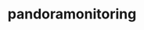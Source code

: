 ---
title: "pandoramonitoring"
layout: cache
categories: [package, develop]
meta: {"compilers": ["gcc@=11.4.0"], "num_specs": 18, "num_specs_by_stack": {"hep": 18, "root": 18}, "oss": ["ubuntu22.04"], "platforms": ["linux"], "stacks": ["hep", "root"], "targets": ["x86_64_v3"], "versions": ["3.5.0", "3.6.0"]}
spec_details: [{"compiler": "gcc@=11.4.0", "hash": "22h6v7qwdxmlqco6yj7xlglf22k2tqfx", "os": "ubuntu22.04", "platform": "linux", "size": "-", "stacks": ["hep", "root"], "tarball": "https://binaries.spack.io/develop/build_cache/linux-ubuntu22.04-x86_64_v3/gcc-11.4.0/pandoramonitoring-3.5.0/linux-ubuntu22.04-x86_64_v3-gcc-11.4.0-pandoramonitoring-3.5.0-22h6v7qwdxmlqco6yj7xlglf22k2tqfx.spack", "target": "x86_64_v3", "variants": ["build_system=cmake", "build_type=Release", "generator=make", "~ipo"], "versions": ["3.5.0"]}, {"compiler": "gcc@=11.4.0", "hash": "5og5odovkmdtahs2xepozyy652c75w24", "os": "ubuntu22.04", "platform": "linux", "size": "-", "stacks": ["hep", "root"], "tarball": "https://binaries.spack.io/develop/build_cache/linux-ubuntu22.04-x86_64_v3/gcc-11.4.0/pandoramonitoring-3.5.0/linux-ubuntu22.04-x86_64_v3-gcc-11.4.0-pandoramonitoring-3.5.0-5og5odovkmdtahs2xepozyy652c75w24.spack", "target": "x86_64_v3", "variants": ["build_system=cmake", "build_type=Release", "generator=make", "~ipo"], "versions": ["3.5.0"]}, {"compiler": "gcc@=11.4.0", "hash": "auepccgshkzvqxn3n4cywclh5sagjxa6", "os": "ubuntu22.04", "platform": "linux", "size": "-", "stacks": ["hep", "root"], "tarball": "https://binaries.spack.io/develop/build_cache/linux-ubuntu22.04-x86_64_v3/gcc-11.4.0/pandoramonitoring-3.5.0/linux-ubuntu22.04-x86_64_v3-gcc-11.4.0-pandoramonitoring-3.5.0-auepccgshkzvqxn3n4cywclh5sagjxa6.spack", "target": "x86_64_v3", "variants": ["build_system=cmake", "build_type=Release", "generator=make", "~ipo"], "versions": ["3.5.0"]}, {"compiler": "gcc@=11.4.0", "hash": "byqcg2u34dgvn27pc5yixrfkjs6clq2e", "os": "ubuntu22.04", "platform": "linux", "size": "-", "stacks": ["hep", "root"], "tarball": "https://binaries.spack.io/develop/build_cache/linux-ubuntu22.04-x86_64_v3/gcc-11.4.0/pandoramonitoring-3.5.0/linux-ubuntu22.04-x86_64_v3-gcc-11.4.0-pandoramonitoring-3.5.0-byqcg2u34dgvn27pc5yixrfkjs6clq2e.spack", "target": "x86_64_v3", "variants": ["build_system=cmake", "build_type=Release", "generator=make", "~ipo"], "versions": ["3.5.0"]}, {"compiler": "gcc@=11.4.0", "hash": "dny5vrgfzfgrgxwjg66ggwknwpviufoa", "os": "ubuntu22.04", "platform": "linux", "size": "-", "stacks": ["hep", "root"], "tarball": "https://binaries.spack.io/develop/build_cache/linux-ubuntu22.04-x86_64_v3/gcc-11.4.0/pandoramonitoring-3.5.0/linux-ubuntu22.04-x86_64_v3-gcc-11.4.0-pandoramonitoring-3.5.0-dny5vrgfzfgrgxwjg66ggwknwpviufoa.spack", "target": "x86_64_v3", "variants": ["build_system=cmake", "build_type=Release", "generator=make", "~ipo"], "versions": ["3.5.0"]}, {"compiler": "gcc@=11.4.0", "hash": "fiaxbtmh7p4b2ak2pdzxcuxmwtxibpoq", "os": "ubuntu22.04", "platform": "linux", "size": "-", "stacks": ["hep", "root"], "tarball": "https://binaries.spack.io/develop/build_cache/linux-ubuntu22.04-x86_64_v3/gcc-11.4.0/pandoramonitoring-3.5.0/linux-ubuntu22.04-x86_64_v3-gcc-11.4.0-pandoramonitoring-3.5.0-fiaxbtmh7p4b2ak2pdzxcuxmwtxibpoq.spack", "target": "x86_64_v3", "variants": ["build_system=cmake", "build_type=Release", "generator=make", "~ipo"], "versions": ["3.5.0"]}, {"compiler": "gcc@=11.4.0", "hash": "fmovqj7ilbqysn6uluwpsflobgzozflf", "os": "ubuntu22.04", "platform": "linux", "size": "-", "stacks": ["hep", "root"], "tarball": "https://binaries.spack.io/develop/build_cache/linux-ubuntu22.04-x86_64_v3/gcc-11.4.0/pandoramonitoring-3.5.0/linux-ubuntu22.04-x86_64_v3-gcc-11.4.0-pandoramonitoring-3.5.0-fmovqj7ilbqysn6uluwpsflobgzozflf.spack", "target": "x86_64_v3", "variants": ["build_system=cmake", "build_type=Release", "generator=make", "~ipo"], "versions": ["3.5.0"]}, {"compiler": "gcc@=11.4.0", "hash": "hkhieksibu3oskn2n7we5svkrukofl2t", "os": "ubuntu22.04", "platform": "linux", "size": "-", "stacks": ["hep", "root"], "tarball": "https://binaries.spack.io/develop/build_cache/linux-ubuntu22.04-x86_64_v3/gcc-11.4.0/pandoramonitoring-3.5.0/linux-ubuntu22.04-x86_64_v3-gcc-11.4.0-pandoramonitoring-3.5.0-hkhieksibu3oskn2n7we5svkrukofl2t.spack", "target": "x86_64_v3", "variants": ["build_system=cmake", "build_type=Release", "generator=make", "~ipo"], "versions": ["3.5.0"]}, {"compiler": "gcc@=11.4.0", "hash": "lme2t7eavkrjwsp5qol6cirmgvemgmfp", "os": "ubuntu22.04", "platform": "linux", "size": "-", "stacks": ["hep", "root"], "tarball": "https://binaries.spack.io/develop/build_cache/linux-ubuntu22.04-x86_64_v3/gcc-11.4.0/pandoramonitoring-3.5.0/linux-ubuntu22.04-x86_64_v3-gcc-11.4.0-pandoramonitoring-3.5.0-lme2t7eavkrjwsp5qol6cirmgvemgmfp.spack", "target": "x86_64_v3", "variants": ["build_system=cmake", "build_type=Release", "generator=make", "~ipo"], "versions": ["3.5.0"]}, {"compiler": "gcc@=11.4.0", "hash": "m26pdcsc3mzsibmbhi62wgiqdhdvhhgx", "os": "ubuntu22.04", "platform": "linux", "size": "-", "stacks": ["hep", "root"], "tarball": "https://binaries.spack.io/develop/build_cache/linux-ubuntu22.04-x86_64_v3/gcc-11.4.0/pandoramonitoring-3.5.0/linux-ubuntu22.04-x86_64_v3-gcc-11.4.0-pandoramonitoring-3.5.0-m26pdcsc3mzsibmbhi62wgiqdhdvhhgx.spack", "target": "x86_64_v3", "variants": ["build_system=cmake", "build_type=Release", "generator=make", "~ipo"], "versions": ["3.5.0"]}, {"compiler": "gcc@=11.4.0", "hash": "obv7g7qs7guxl67qetuqujea2kwhgpam", "os": "ubuntu22.04", "platform": "linux", "size": "-", "stacks": ["hep", "root"], "tarball": "https://binaries.spack.io/develop/build_cache/linux-ubuntu22.04-x86_64_v3/gcc-11.4.0/pandoramonitoring-3.5.0/linux-ubuntu22.04-x86_64_v3-gcc-11.4.0-pandoramonitoring-3.5.0-obv7g7qs7guxl67qetuqujea2kwhgpam.spack", "target": "x86_64_v3", "variants": ["build_system=cmake", "build_type=Release", "generator=make", "~ipo"], "versions": ["3.5.0"]}, {"compiler": "gcc@=11.4.0", "hash": "pwzszvm7jlm6cq3ada2uvpijrb646ztv", "os": "ubuntu22.04", "platform": "linux", "size": "-", "stacks": ["hep", "root"], "tarball": "https://binaries.spack.io/develop/build_cache/linux-ubuntu22.04-x86_64_v3/gcc-11.4.0/pandoramonitoring-3.5.0/linux-ubuntu22.04-x86_64_v3-gcc-11.4.0-pandoramonitoring-3.5.0-pwzszvm7jlm6cq3ada2uvpijrb646ztv.spack", "target": "x86_64_v3", "variants": ["build_system=cmake", "build_type=Release", "generator=make", "~ipo"], "versions": ["3.5.0"]}, {"compiler": "gcc@=11.4.0", "hash": "try2nnw4a4uwjw2ponehf7f7lr3i2prv", "os": "ubuntu22.04", "platform": "linux", "size": "-", "stacks": ["hep", "root"], "tarball": "https://binaries.spack.io/develop/build_cache/linux-ubuntu22.04-x86_64_v3/gcc-11.4.0/pandoramonitoring-3.5.0/linux-ubuntu22.04-x86_64_v3-gcc-11.4.0-pandoramonitoring-3.5.0-try2nnw4a4uwjw2ponehf7f7lr3i2prv.spack", "target": "x86_64_v3", "variants": ["build_system=cmake", "build_type=Release", "generator=make", "~ipo"], "versions": ["3.5.0"]}, {"compiler": "gcc@=11.4.0", "hash": "zsqsfn4ppsovnlhc4u3md4jm2w2x73vd", "os": "ubuntu22.04", "platform": "linux", "size": "-", "stacks": ["hep", "root"], "tarball": "https://binaries.spack.io/develop/build_cache/linux-ubuntu22.04-x86_64_v3/gcc-11.4.0/pandoramonitoring-3.5.0/linux-ubuntu22.04-x86_64_v3-gcc-11.4.0-pandoramonitoring-3.5.0-zsqsfn4ppsovnlhc4u3md4jm2w2x73vd.spack", "target": "x86_64_v3", "variants": ["build_system=cmake", "build_type=Release", "generator=make", "~ipo"], "versions": ["3.5.0"]}, {"compiler": "gcc@=11.4.0", "hash": "lbprymfsj7lmk5rgvixxuebh537zh5jc", "os": "ubuntu22.04", "platform": "linux", "size": "-", "stacks": ["hep", "root"], "tarball": "https://binaries.spack.io/develop/build_cache/linux-ubuntu22.04-x86_64_v3/gcc-11.4.0/pandoramonitoring-3.6.0/linux-ubuntu22.04-x86_64_v3-gcc-11.4.0-pandoramonitoring-3.6.0-lbprymfsj7lmk5rgvixxuebh537zh5jc.spack", "target": "x86_64_v3", "variants": ["build_system=cmake", "build_type=Release", "generator=make", "~ipo"], "versions": ["3.6.0"]}, {"compiler": "gcc@=11.4.0", "hash": "pjq4tolscj65eptd2wvo3f2d5qmjwy2t", "os": "ubuntu22.04", "platform": "linux", "size": "-", "stacks": ["hep", "root"], "tarball": "https://binaries.spack.io/develop/build_cache/linux-ubuntu22.04-x86_64_v3/gcc-11.4.0/pandoramonitoring-3.6.0/linux-ubuntu22.04-x86_64_v3-gcc-11.4.0-pandoramonitoring-3.6.0-pjq4tolscj65eptd2wvo3f2d5qmjwy2t.spack", "target": "x86_64_v3", "variants": ["build_system=cmake", "build_type=Release", "generator=make", "~ipo"], "versions": ["3.6.0"]}, {"compiler": "gcc@=11.4.0", "hash": "v6kvpwkv7tltaqzx4ejbpokvrv5hgvwr", "os": "ubuntu22.04", "platform": "linux", "size": "-", "stacks": ["hep", "root"], "tarball": "https://binaries.spack.io/develop/build_cache/linux-ubuntu22.04-x86_64_v3/gcc-11.4.0/pandoramonitoring-3.6.0/linux-ubuntu22.04-x86_64_v3-gcc-11.4.0-pandoramonitoring-3.6.0-v6kvpwkv7tltaqzx4ejbpokvrv5hgvwr.spack", "target": "x86_64_v3", "variants": ["build_system=cmake", "build_type=Release", "generator=make", "~ipo"], "versions": ["3.6.0"]}, {"compiler": "gcc@=11.4.0", "hash": "y5om5hjsqjqg6ldnt6thfxe7c6seolkr", "os": "ubuntu22.04", "platform": "linux", "size": "-", "stacks": ["hep", "root"], "tarball": "https://binaries.spack.io/develop/build_cache/linux-ubuntu22.04-x86_64_v3/gcc-11.4.0/pandoramonitoring-3.6.0/linux-ubuntu22.04-x86_64_v3-gcc-11.4.0-pandoramonitoring-3.6.0-y5om5hjsqjqg6ldnt6thfxe7c6seolkr.spack", "target": "x86_64_v3", "variants": ["build_system=cmake", "build_type=Release", "generator=make", "~ipo"], "versions": ["3.6.0"]}]
---